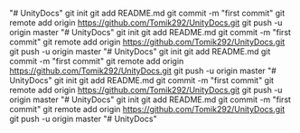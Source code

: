 "# UnityDocs"  git init git add README.md git commit -m "first commit" git remote add origin https://github.com/Tomik292/UnityDocs.git git push -u origin master
"# UnityDocs"  git init git add README.md git commit -m "first commit" git remote add origin https://github.com/Tomik292/UnityDocs.git git push -u origin master
"# UnityDocs"  git init git add README.md git commit -m "first commit" git remote add origin https://github.com/Tomik292/UnityDocs.git git push -u origin master
"# UnityDocs"  git init git add README.md git commit -m "first commit" git remote add origin https://github.com/Tomik292/UnityDocs.git git push -u origin master
"# UnityDocs"  git init git add README.md git commit -m "first commit" git remote add origin https://github.com/Tomik292/UnityDocs.git git push -u origin master
"# UnityDocs" 
